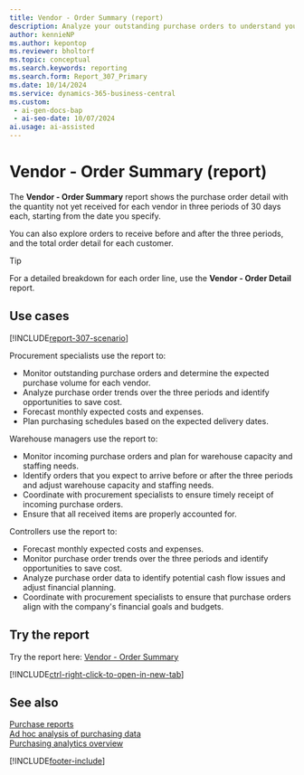 ```yaml
---
title: Vendor - Order Summary (report)
description: Analyze your outstanding purchase orders to understand your expected purchase volume.
author: kennieNP
ms.author: kepontop
ms.reviewer: bholtorf
ms.topic: conceptual
ms.search.keywords: reporting
ms.search.form: Report_307_Primary
ms.date: 10/14/2024
ms.service: dynamics-365-business-central
ms.custom:
 - ai-gen-docs-bap
 - ai-seo-date: 10/07/2024
ai.usage: ai-assisted
---
```


# Vendor - Order Summary (report)

The **Vendor - Order Summary** report shows the purchase order detail with the quantity not yet received for each vendor in three periods of 30 days each, starting from the date you specify.

You can also explore orders to receive before and after the three periods, and the total order detail for each customer.

> [!TIP]
> For a detailed breakdown for each order line, use the **Vendor - Order Detail** report.

## Use cases

[!INCLUDE[report-307-scenario](../includes/report-307-scenario-include.md)]

<!-- Prompt
Below is a report in an ERP system. Provide 3-4 use cases for different personas working with procurement.
Format like this:    
  
As a <persona>, use the report to    
* use case 1  
* use case 2    

Do not capitalize the persona names. 

## Report description

### What the report does
Shows the purchase order detail with the quantity not yet received for each vendor in three periods of 30 days each, starting from the specified date. 

You can also see orders to be received before and after the three periods, as well as the total order detail for each customer. 

For a detailed breakdown for each order line, use the 'Vendor - Order Detail' report.

### Use cases
Analyse your outstanding purchase orders to understand your expected purchase volume.

Assists you with forecasting your monthly expected costs & expenses.

Please include your data sources and URLs 
-->

Procurement specialists use the report to:

* Monitor outstanding purchase orders and determine the expected purchase volume for each vendor.
* Analyze purchase order trends over the three periods and identify opportunities to save cost.
* Forecast monthly expected costs and expenses.
* Plan purchasing schedules based on the expected delivery dates.

Warehouse managers use the report to:

* Monitor incoming purchase orders and plan for warehouse capacity and staffing needs.
* Identify orders that you expect to arrive before or after the three periods and adjust warehouse capacity and staffing needs.
* Coordinate with procurement specialists to ensure timely receipt of incoming purchase orders.
* Ensure that all received items are properly accounted for.

Controllers use the report to:

* Forecast monthly expected costs and expenses.
* Monitor purchase order trends over the three periods and identify opportunities to save cost.
* Analyze purchase order data to identify potential cash flow issues and adjust financial planning.
* Coordinate with procurement specialists to ensure that purchase orders align with the company's financial goals and budgets.

## Try the report

Try the report here: [Vendor - Order Summary](https://businesscentral.dynamics.com?report=307)

[!INCLUDE[ctrl-right-click-to-open-in-new-tab](../includes/ctrl-right-click-to-open-in-new-tab.md)]

## See also

[Purchase reports](../purchase-reports.md)  
[Ad hoc analysis of purchasing data](../ad-hoc-analysis-purchasing.md)  
[Purchasing analytics overview](../purchasing-analytics-overview.md)  

[!INCLUDE[footer-include](../includes/footer-banner.md)]